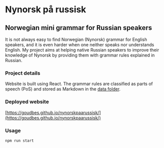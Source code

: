 # Nynorsk på russisk 
## Norwegian mini grammar for Russian speakers

It is not always easy to find Norwegian (Nynorsk) grammar for English speakers, and it is even harder when one neither speaks nor understands English. My project aims at helping native Russian speakers to improve their knowledge of Nynorsk by providing them with grammar rules explained in Russian. 

### Project details

Website is built using React. The grammar rules are classified as parts of speech (PoS) and stored as Markdown in the [data folder](https://github.com/goudbes/nynorskpaarussisk/tree/master/src/data).  

### Deployed website

[https://goudbes.github.io/nynorskpaarussisk/](https://goudbes.github.io/nynorskpaarussisk/)


### Usage 
`npm run start`